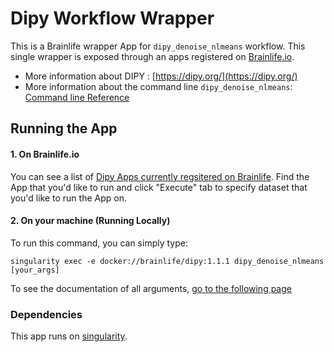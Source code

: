 # Dipy Workflow Wrapper

This is a Brainlife wrapper App for `dipy_denoise_nlmeans` workflow. This single wrapper is exposed through an apps registered on [Brainlife.io](https://brainlife.io).

- More information about DIPY : [https://dipy.org/](https://dipy.org/)
- More information about the command line `dipy_denoise_nlmeans`: [Command line Reference](https://dipy.org/documentation/latest/reference_cmd/dipy_denoise_nlmeans/)

## Running the App

#### 1. On Brainlife.io

You can see a list of [Dipy Apps currently regsitered on Brainlife](https://brainlife.io/apps#dipy). Find the App that you'd like to run and click "Execute" tab to specify dataset that you'd like to run the App on.

#### 2. On  your machine (Running Locally)

To run this command, you can simply type:

`singularity exec -e docker://brainlife/dipy:1.1.1 dipy_denoise_nlmeans [your_args]`

To see the documentation of all arguments, [go to the following page](https://dipy.org/documentation/1.1.1./reference_cmd/dipy_denoise_nlmeans/)

### Dependencies

This app runs on [singularity](https://www.sylabs.io/singularity/).
